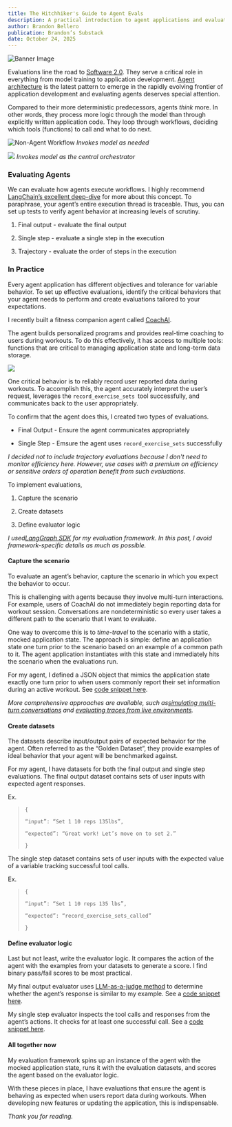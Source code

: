 ```yaml
---
title: The Hitchhiker's Guide to Agent Evals
description: A practical introduction to agent applications and evaluations.
author: Brandon Bellero
publication: Brandon’s Substack
date: October 24, 2025
---
```


![Banner Image](/images/posts/dont-panic.png)

Evaluations line the road to [Software 2.0](https://karpathy.medium.com/software-2-0-a64152b37c35). They serve a critical role in everything from model training to application development. [Agent architecture](https://www.youtube.com/watch?v=xH_b6iwrASc&t=33s) is the latest pattern to emerge in the rapidly evolving frontier of application development and evaluating agents deserves special attention.

Compared to their more deterministic predecessors, agents _think_ more. In other words, they process more logic through the model than through explicitly written application code. They loop through workflows, deciding which tools (functions) to call and what to do next.

![Non-Agent Workflow](/images/posts/non-agent-workflow.png)
_Invokes model as needed_

[![](https://substackcdn.com/image/fetch/$s_!lSMP!,w_1456,c_limit,f_auto,q_auto:good,fl_progressive:steep/https%3A%2F%2Fsubstack-post-media.s3.amazonaws.com%2Fpublic%2Fimages%2F1fa69528-851e-4d22-bd15-6d10416b9250_965x664.png)](https://substackcdn.com/image/fetch/$s_!lSMP!,f_auto,q_auto:good,fl_progressive:steep/https%3A%2F%2Fsubstack-post-media.s3.amazonaws.com%2Fpublic%2Fimages%2F1fa69528-851e-4d22-bd15-6d10416b9250_965x664.png)
_Invokes model as the central orchestrator_



### Evaluating Agents

We can evaluate how agents execute workflows. I highly recommend [LangChain’s excellent deep-dive](https://www.youtube.com/watch?v=_QozKR9eQE8) for more about this concept. To paraphrase, your agent’s entire execution thread is traceable. Thus, you can set up tests to verify agent behavior at increasing levels of scrutiny.

  1. Final output - evaluate the final output

  2. Single step - evaluate a single step in the execution

  3. Trajectory - evaluate the order of steps in the execution

### In Practice

Every agent application has different objectives and tolerance for variable behavior. To set up effective evaluations, identify the critical behaviors that your agent needs to perform and create evaluations tailored to your expectations.

I recently built a fitness companion agent called  [CoachAI](https://www.coachaiapp.info/).

The agent builds personalized programs and provides real-time coaching to users during workouts. To do this effectively, it has access to multiple tools: functions that are critical to managing application state and long-term data storage.

[![](https://substackcdn.com/image/fetch/$s_!cUrA!,w_1456,c_limit,f_auto,q_auto:good,fl_progressive:steep/https%3A%2F%2Fsubstack-post-media.s3.amazonaws.com%2Fpublic%2Fimages%2F03df2e48-1ba0-468f-a8f7-266003bb08ea_1250x602.png)](https://substackcdn.com/image/fetch/$s_!cUrA!,f_auto,q_auto:good,fl_progressive:steep/https%3A%2F%2Fsubstack-post-media.s3.amazonaws.com%2Fpublic%2Fimages%2F03df2e48-1ba0-468f-a8f7-266003bb08ea_1250x602.png)

One critical behavior is to reliably record user reported data during workouts. To accomplish this, the agent accurately interpret the user’s request, leverages the `record_exercise_sets `tool successfully, and communicates back to the user appropriately.

To confirm that the agent does this, I created two types of evaluations.

  * Final Output - Ensure the agent communicates appropriately

  * Single Step - Emsure the agent uses `record_exercise_sets` successfully

 _I decided not to include trajectory evaluations because I don't need to monitor efficiency here. However, use cases with a premium on efficiency or sensitive orders of operation benefit from such evaluations._

To implement evaluations,

  1. Capture the scenario

  2. Create datasets

  3. Define evaluator logic

 _I used[LangGraph SDK](https://docs.langchain.com/langsmith/sdk) for my evaluation framework. In this post, I avoid framework-specific details as much as possible._

#### Capture the scenario

To evaluate an agent’s behavior,
capture the scenario in which you expect the behavior to occur. 

This is challenging with agents because they involve multi-turn interactions. For example, users of CoachAI do not immediately begin reporting data for workout session. Conversations are nondeterministic so every user takes a different path to the scenario that I want to evaluate.

One way to overcome this is to _time-travel_ to the scenario with a static, mocked application state. The approach is simple: define an application state one turn prior to the scenario based on an example of a common path to it. The agent application instantiates with this state and immediately hits the scenario when the evaluations run.

For my agent, I defined a JSON object that mimics the application state exactly one turn prior to when users commonly report their set information during an active workout. See [code snippet here](https://gist.github.com/bb220/392e28cfb092d673b2a05a44d9ed9e12).

 _More comprehensive approaches are available, such as[simulating multi-turn conversations](https://docs.langchain.com/langsmith/multi-turn-simulation) and [evaluating traces from live environments](https://docs.langchain.com/langsmith/online-evaluations#set-up-online-evaluators)._

#### Create datasets

The datasets describe input/output pairs of expected behavior for the agent. Often referred to as the “Golden Dataset”, they provide examples of ideal behavior that your agent will be benchmarked against.

For my agent, I have datasets for both the final output and single step evaluations. The final output dataset contains sets of user inputs with expected agent responses.

Ex. 

> `{ `
> 
> `“input”: “Set 1 10 reps 135lbs”,`
> 
> `“expected”: “Great work! Let’s move on to set 2.”`
> 
> `}`

The single step dataset contains sets of user inputs with the expected value of a variable tracking successful tool calls.

Ex.

> `{`
> 
> `“input”: “Set 1 10 reps 135 lbs”,`
> 
> `“expected”: “record_exercise_sets_called”`
> 
> `}`

#### Define evaluator logic

Last but not least, write the evaluator logic. It compares the action of the agent with the examples from your datasets to generate a score. I find binary pass/fail scores to be most practical.

My final output evaluator uses [LLM-as-a-judge method](https://docs.langchain.com/langsmith/llm-as-judge) to determine whether the agent’s response is similar to my example. See a [code snippet here](https://gist.github.com/bb220/1c89076af471786bbeded7898ba2472b).

My single step evaluator inspects the tool calls and responses from the agent’s actions. It checks for at least one successful call. See a [code snippet here](https://gist.github.com/bb220/f06bacbc21f345dc336bec8b659c3130).

#### All together now

My evaluation framework spins up an instance of the agent with the mocked application state, runs it with the evaluation datasets, and scores the agent based on the evaluator logic.

With these pieces in place, I have evaluations that ensure the agent is behaving as expected when users report data during workouts. When developing new features or updating the application, this is indispensable.

 _Thank you for reading._
